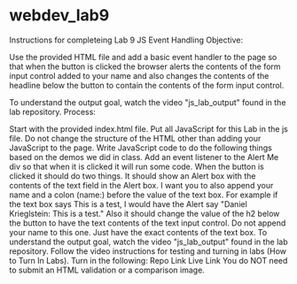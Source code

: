 # webdev_lab9

Instructions for completeing Lab 9
JS Event Handling
Objective:

Use the provided HTML file and add a basic event handler to the page so that when the button is clicked the browser alerts the contents of the form input control added to your name and also changes the contents of the headline below the button to contain the contents of the form input control.

To understand the output goal, watch the video "js_lab_output" found in the lab repository.
Process:

Start with the provided index.html file.
Put all JavaScript for this Lab in the js file.
Do not change the structure of the HTML other than adding your JavaScript to the page.
Write JavaScript code to do the following things based on the demos we did in class.
Add an event listener to the Alert Me div so that when it is clicked it will run some code.
When the button is clicked it should do two things.
It should show an Alert box with the contents of the text field in the Alert box. I want you to also append your name and a colon (name:) before the value of the text box. For example if the text box says This is a test, I would have the Alert say "Daniel Krieglstein: This is a test."
Also it should change the value of the h2 below the button to have the text contents of the text input control. Do not append your name to this one. Just have the exact contents of the text box.
To understand the output goal, watch the video "js_lab_output" found in the lab repository.
Follow the video instructions for testing and turning in labs (How to Turn In Labs).
Turn in the following:
Repo Link
Live Link
You do NOT need to submit an HTML validation or a comparison image.
